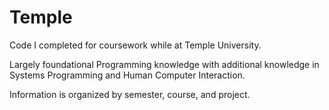 # Temple
Code I completed for coursework while at Temple University. 

Largely foundational Programming knowledge with additional knowledge in Systems Programming and Human Computer Interaction.

Information is organized by semester, course, and project.
